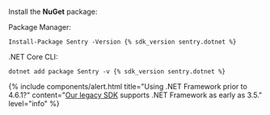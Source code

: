 Install the **NuGet** package:

Package Manager:
```shell
Install-Package Sentry -Version {% sdk_version sentry.dotnet %}
```

.NET Core CLI:
```shell
dotnet add package Sentry -v {% sdk_version sentry.dotnet %}
```

{% include components/alert.html
  title="Using .NET Framework prior to 4.6.1?"
  content="[Our legacy SDK](https://docs.sentry.io/clients/csharp/) supports .NET Framework as early as 3.5."
  level="info"
%}
